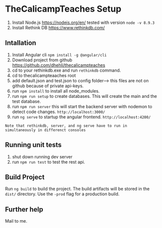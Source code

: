 # TheCalicampTeaches Setup

1. Install Node.js https://nodejs.org/en/ tested with version `node -v 8.9.3`
2. Install Rethink DB https://www.rethinkdb.com/

## Intallation

1. Install Angular cli `npm install -g @angular/cli`
2. Download project from github https://github.com/dhehli/thecalicampteaches
3. cd to your rethinkdb.exe and run `rethinkdb` command.
4. cd to thecalicampteaaches root
5. add default.json and test.json to config folder--> this files are not on github because of private api-keys.
6. run `npm install` to install all node_modules.
7. run `npm run setup` to create databases. This will create the main and the test database.
8. run `npm run server` this will start the backend server with nodemon to detect code changes. `http://localhost:3000/`
9. run `ng serve` to startup the angular frontend. `http://localhost:4200/`

```
Note that rethinkdb, server, and ng serve have to run in simultaneously in differenct consoles
```

## Running unit tests
1. shut down running dev server
2. run `npm run test` to test the rest api.

## Build Project
Run `ng build` to build the project. The build artifacts will be stored in the `dist/` directory. Use the `-prod` flag for a production build.

## Further help

Mail to me.
